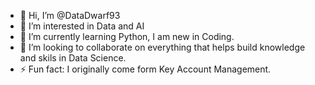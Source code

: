 - 👋 Hi, I’m @DataDwarf93
- 👀 I’m interested in Data and AI
- 🌱 I’m currently learning Python, I am new in Coding.
- 💞️ I’m looking to collaborate on everything that helps build knowledge and skils in Data Science.
- ⚡ Fun fact: I originally come form Key Account Management.

<!---
DataDwarf93/DataDwarf93 is a ✨ special ✨ repository because its `README.md` (this file) appears on your GitHub profile.
You can click the Preview link to take a look at your changes.
--->
